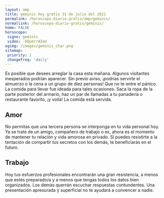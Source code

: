 ```yaml
---
layout: amp
title: geminis hoy gratis 31 de julio del 2021 
permalink: /horoscopo-diario-gratis/amp/geminis/
normallink: /horoscopo-diario-gratis/geminis/
home: FALSE
horoscopo:
 signo: geminis
 video: -DQpmrrAIeU
ogimg: /images/geminis_char.png
sitemap:
 priority: 1
 changefreq: 'daily'
---
```



Es posible que desees arreglar la casa esta mañana. Algunos visitantes inesperados podrían aparecer. Sin previo aviso, ¡podrías servirle el almuerzo o la cena a un grupo de diez personas! Que no te entre el pánico. La comida para llevar fue ideada para tales ocasiones. Saca la ropa de la parte posterior del armario, haz un par de llamadas a tu panadería o restaurante favorito, ¡y voilà! La comida está servida.

## Amor

No permitas que una tercera persona se interponga en tu vida personal hoy. Ya se trate de un amigo, compañero de trabajo o ex, ahora es el momento de mantener tu relación y vida amorosa en privado. Si puedes resistirte a la tentación de compartir tus secretos con los demás, te beneficiarás en el futuro.

## Trabajo

Hoy tus esfuerzos profesionales encontrarán una gran resistencia, a menos que estés preparado/a y a menos que tengas todos los datos bien organizados. Los demás querrán escuchar respuestas contundentes. Una presentación apresurada y superficial no te ayudará a convencer a nadie.